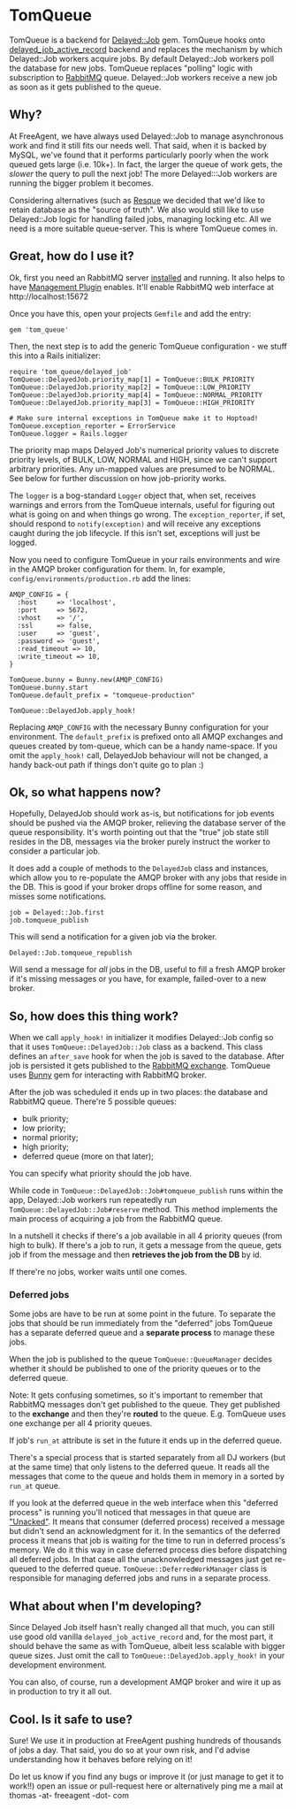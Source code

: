 TomQueue
=========

TomQueue is a backend for [Delayed::Job](https://github.com/collectiveidea/delayed_job) gem. TomQueue hooks onto [delayed_job_active_record](https://github.com/collectiveidea/delayed_job_active_record) backend and replaces the mechanism by which Delayed::Job workers acquire jobs. By default Delayed::Job workers poll the database for new jobs. TomQueue replaces "polling" logic with subscription to [RabbitMQ](http://rabbitmq.com) queue. Delayed::Job workers receive a new job as soon as it gets published to the queue.

Why?
----

At FreeAgent, we have always used Delayed::Job to manage asynchronous work and find it still fits our needs well. That said, when it is backed by MySQL, we've found that it performs particularly poorly when the work queued gets large (i.e. 10k+). In fact, the larger the queue of work gets, the *slower* the query to pull the next job! The more Delayed:::Job workers are running the bigger problem it becomes.

Considering alternatives (such as [Resque](http://resquework.org) we decided that we'd like to retain database as the "source of truth". We also would still like to use Delayed::Job logic for handling failed jobs, managing locking etc. All we need is a more suitable queue-server. This is where TomQueue comes in.

Great, how do I use it?
-----------------------

Ok, first you need an RabbitMQ server [installed](https://www.rabbitmq.com/download.html) and running. It also helps to have [Management Plugin](https://www.rabbitmq.com/management.html) enables. It'll enable RabbitMQ web interface at http://localhost:15672

Once you have this, open your projects `Gemfile` and add the entry:

    gem 'tom_queue'

Then, the next step is to add the generic TomQueue configuration - we stuff this into a Rails initializer:

    require 'tom_queue/delayed_job'
    TomQueue::DelayedJob.priority_map[1] = TomQueue::BULK_PRIORITY
    TomQueue::DelayedJob.priority_map[2] = TomQueue::LOW_PRIORITY
    TomQueue::DelayedJob.priority_map[4] = TomQueue::NORMAL_PRIORITY
    TomQueue::DelayedJob.priority_map[3] = TomQueue::HIGH_PRIORITY

    # Make sure internal exceptions in TomQueue make it to Hoptoad!
    TomQueue.exception_reporter = ErrorService
    TomQueue.logger = Rails.logger

The priority map maps Delayed Job's numerical priority values to discrete priority levels, of BULK, LOW, NORMAL and HIGH, since we can't support arbitrary priorities. Any un-mapped values are presumed to be NORMAL. See below for further discussion on how job-priority works.

The `logger` is a bog-standard `Logger` object that, when set, receives warnings and errors from the TomQueue internals, useful for figuring out what is going on and when things go wrong. The `exception_reporter`, if set, should respond to `notify(exception)` and will receive any exceptions caught during the job lifecycle. If this isn't set, exceptions will just be logged.

Now you need to configure TomQueue in your rails environments and wire in the AMQP broker configuration for them. In, for example, `config/environments/production.rb` add the lines:

    AMQP_CONFIG = {
      :host     => 'localhost',
      :port     => 5672,
      :vhost    => '/',
      :ssl      => false,
      :user     => 'guest',
      :password => 'guest',
      :read_timeout => 10,
      :write_timeout => 10,
    }

    TomQueue.bunny = Bunny.new(AMQP_CONFIG)
    TomQueue.bunny.start
    TomQueue.default_prefix = "tomqueue-production"

    TomQueue::DelayedJob.apply_hook!

Replacing `AMQP_CONFIG` with the necessary Bunny configuration for your environment. The `default_prefix` is prefixed onto all AMQP exchanges and queues created by tom-queue, which can be a handy name-space. If you omit the `apply_hook!` call, DelayedJob behaviour will not be changed, a handy back-out path if things don't quite go to plan :)

Ok, so what happens now?
------------------------

Hopefully, DelayedJob should work as-is, but notifications for job events should be pushed via the AMQP broker, relieving the database server of the queue responsibility. It's worth pointing out that the "true" job state still resides in the DB, messages via the broker purely instruct the worker to consider a particular job.

It does add a couple of methods to the `DelayedJob` class and instances, which allow you to re-populate the AMQP broker with any jobs that reside in the DB. This is good if your broker drops offline for some reason, and misses some notifications.

    job = Delayed::Job.first
    job.tomqueue_publish

This will send a notification for a given job via the broker.

    Delayed::Job.tomqueue_republish

Will send a message for *all* jobs in the DB, useful to fill a fresh AMQP broker if it's missing messages or you have, for example, failed-over to a new broker.

So, how does this thing work?
-----------------------------

When we call `apply_hook!` in initializer it modifies Delayed::Job config so that it uses `TomQueue::DelayedJob::Job` class as a backend. This class defines an `after_save` hook for when the job is saved to the database. After job is persisted it gets published to the [RabbitMQ exchange](http://rubybunny.info/articles/exchanges.html). TomQueue uses [Bunny](http://rubybunny.info) gem for interacting with RabbitMQ broker.

After the job was scheduled it ends up in two places: the database and RabbitMQ queue. There're 5 possible queues:

- bulk priority;
- low priority;
- normal priority;
- high priority;
- deferred queue (more on that later);

You can specify what priority should the job have.

While code in `TomQueue::DelayedJob::Job#tomqueue_publish` runs within the app, Delayed::Job workers run repeatedly run `TomQueue::DelayedJob::Job#reserve` method. This method implements the main process of acquiring a job from the RabbitMQ queue.

In a nutshell it checks if there's a job available in all 4 priority queues (from high to bulk). If there's a job to run, it gets a message from the queue, gets job if from the message and then **retrieves the job from the DB** by id.

If there're no jobs, worker waits until one comes.

### Deferred jobs

Some jobs are have to be run at some point in the future. To separate the jobs that should be run immediately from the "deferred" jobs TomQueue has a separate deferred queue and a **separate process** to manage these jobs.

When the job is published to the queue `TomQueue::QueueManager` decides whether it should be published to one of the priority queues or to the deferred queue.

Note: It gets confusing sometimes, so it's important to remember that RabbitMQ messages don't get published to the queue. They get published to the **exchange** and then they're **routed** to the queue. E.g. TomQueue uses one exchange per all 4 priority queues.

If job's `run_at` attribute is set in the future it ends up in the deferred queue.

There's a special process that is started separately from all DJ workers (but at the same time) that only listens to the deferred queue. It reads all the messages that come to the queue and holds them in memory in a sorted by `run_at` queue.

If you look at the deferred queue in the web interface when this "deferred process" is running you'll noticed that messages in that queue are ["Unacked"](https://www.rabbitmq.com/reliability.html). It means that consumer (deferred process) received a message but didn't send an acknowledgment for it. In the semantics of the deferred process it means that job is waiting for the time to run in deferred process's memory. We do it this way in case deferred process dies before dispatching all deferred jobs. In that case all the unacknowledged messages just get re-queued to the deferred queue. `TomQueue::DeferredWorkManager` class is responsible for managing deferred jobs and runs in a separate process.

What about when I'm developing?
-------------------------------

Since Delayed Job itself hasn't really changed all that much, you can still use good old vanilla `delayed_job_active_record` and, for the most part, it should behave the same as with TomQueue, albeit less scalable with bigger queue sizes. Just omit the call to `TomQueue::DelayedJob.apply_hook!` in your development environment.

You can also, of course, run a development AMQP broker and wire it up as in production to try it all out.

Cool. Is it safe to use?
------------------------

Sure! We use it in production at FreeAgent pushing hundreds of thousands of jobs a day. That said, you do so at your own risk, and I'd advise understanding how it behaves before relying on it!

Do let us know if you find any bugs or improve it (or just manage to get it to work!!) open an issue or pull-request here or alternatively ping me a mail at thomas -at- freeagent -dot- com 




